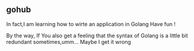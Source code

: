 ## gohub
In fact,I am learning how to wirte an application in Golang
Have fun !

By the way, If You also get a feeling that the syntax of Golang is a little bit redundant sometimes,umm... Maybe I get it wrong